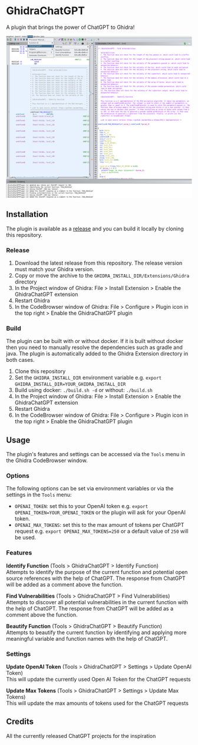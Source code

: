 # GhidraChatGPT
A plugin that brings the power of ChatGPT to Ghidra! 

![](./assets/ghidrachatgpt.png)

## Installation
The plugin is available as a [release](https://github.com/likvidera/GhidraChatGPT/releases) and you can build it locally by cloning this repository.

### Release
1. Download the latest release from this repository. The release version must match your Ghidra version.
2. Copy or move the archive to the `GHIDRA_INSTALL_DIR/Extensions/Ghidra` directory
3. In the Project window of Ghidra: File > Install Extension > Enable the GhidraChatGPT extension
4. Restart Ghidra
5. In the CodeBrowser window of Ghidra: File > Configure > Plugin icon in the top right > Enable the GhidraChatGPT plugin

### Build
The plugin can be built with or without docker. If it is built without docker then you need to manually resolve the dependencies such as gradle and java. The plugin is automatically added to the Ghidra Extension directory in both cases.

1. Clone this repository
2. Set the `GHIDRA_INSTALL_DIR` environment variable e.g. `export GHIDRA_INSTALL_DIR=YOUR_GHIDRA_INSTALL_DIR`
3. Build using docker: `./build.sh -d` or without: `./build.sh`
4. In the Project window of Ghidra: File > Install Extension > Enable the GhidraChatGPT extension
5. Restart Ghidra
6. In the CodeBrowser window of Ghidra: File > Configure > Plugin icon in the top right > Enable the GhidraChatGPT plugin

## Usage
The plugin's features and settings can be accessed via the `Tools` menu in the Ghidra CodeBrowser window.

### Options
The following options can be set via environment variables or via the settings in the `Tools` menu:

* `OPENAI_TOKEN`: set this to your OpenAI token e.g. `export OPENAI_TOKEN=YOUR_OPENAI_TOKEN` or the plugin will ask for your OpenAI token.
* `OPENAI_MAX_TOKENS`: set this to the max amount of tokens per ChatGPT request e.g. `export OPENAI_MAX_TOKENS=250` or a default value of `250` will be used.

### Features
**Identify Function** (Tools > GhidraChatGPT > Identify Function)  
Attempts to identify the purpose of the current function and potential open source references with the help of ChatGPT. The response from ChatGPT will be added as a comment above the function.

**Find Vulnerabilities** (Tools > GhidraChatGPT > Find Vulnerabilities)  
Attempts to discover all potential vulnerabilities in the current function with the help of ChatGPT. The response from ChatGPT will be added as a comment above the function.

**Beautify Function** (Tools > GhidraChatGPT > Beautify Function)  
Attempts to beautify the current function by identifying and applying more meaningful variable and function names with the help of ChatGPT.

### Settings
**Update OpenAI Token** (Tools > GhidraChatGPT > Settings > Update OpenAI Token)  
This will update the currently used Open AI Token for the ChatGPT requests

**Update Max Tokens** (Tools > GhidraChatGPT > Settings > Update Max Tokens)  
This will update the max amounts of tokens used for the ChatGPT requests

## Credits
All the currently released ChatGPT projects for the inspiration